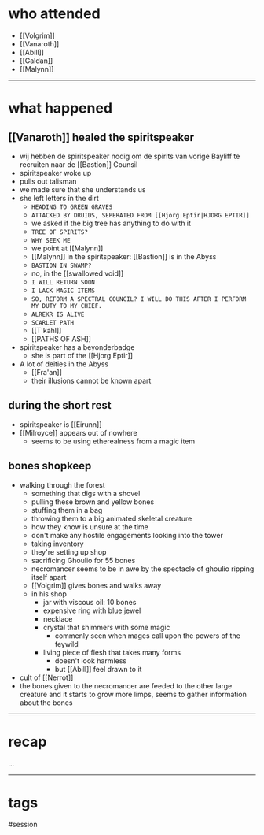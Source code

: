 # who attended

- [[Volgrim]]
- [[Vanaroth]]
- [[Abill]]
- [[Galdan]]
- [[Malynn]]

---
# what happened

## [[Vanaroth]] healed the spiritspeaker
- wij hebben de spiritspeaker nodig om de spirits van vorige Bayliff te recruiten naar de [[Bastion]] Counsil
- spiritspeaker woke up
- pulls out talisman
- we made sure that she understands us
- she left letters in the dirt
	- `HEADING TO GREEN GRAVES`
	- `ATTACKED BY DRUIDS, SEPERATED FROM [[Hjorg Eptir|HJORG EPTIR]]`
	- we asked if the big tree has anything to do with it
	- `TREE OF SPIRITS?`
	- `WHY SEEK ME`
	- we point at [[Malynn]]
	- [[Malynn]] in the spiritspeaker: [[Bastion]] is in the Abyss
	- `BASTION IN SWAMP?`
	- no, in the [[swallowed void]]
	- `I WILL RETURN SOON`
	- `I LACK MAGIC ITEMS`
	- `SO, REFORM A SPECTRAL COUNCIL? I WILL DO THIS AFTER I PERFORM MY DUTY TO MY CHIEF.`
	- `ALREKR IS ALIVE`
	- `SCARLET PATH`
	- [[T'kahl]]
	- [[PATHS OF ASH]]
- spiritspeaker has a beyonderbadge
	- she is part of the [[Hjorg Eptir]]
- A lot of deities in the Abyss
	- [[Fra'an]]
	- their illusions cannot be known apart

## during the short rest
- spiritspeaker is [[Eirunn]]
- [[Milroyce]] appears out of nowhere
	- seems to be using etherealness from a magic item
## bones shopkeep
- walking through the forest
	- something that digs with a shovel
	- pulling these brown and yellow bones
	- stuffing them in a bag
	- throwing them to a big animated skeletal creature
	- how they know is unsure at the time
	- don't make any hostile engagements looking into the tower
	- taking inventory
	- they're setting up shop
	- sacrificing Ghoulio for 55 bones
	- necromancer seems to be in awe by the spectacle of ghoulio ripping itself apart
	- [[Volgrim]] gives bones and walks away
	- in his shop
		- jar with viscous oil: 10 bones
		- expensive ring with blue jewel
		- necklace 
		- crystal that shimmers with some magic
			- commenly seen when mages call upon the powers of the feywild
		- living piece of flesh that takes many forms
			- doesn't look harmless
			- but [[Abill]] feel drawn to it
- cult of [[Nerrot]]
- the bones given to the necromancer are feeded to the other large creature and it starts to grow more limps, seems to gather information about the bones

---
# recap

...

---
# tags

#session